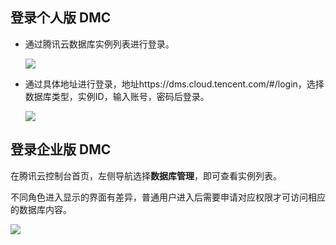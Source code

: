 ## 登录个人版 DMC 

- 通过腾讯云数据库实例列表进行登录。

   ![](https://qcloudimg.tencent-cloud.cn/raw/7070732ad09efba36555faaa0ef09554.png)

- 通过具体地址进行登录，地址https://dms.cloud.tencent.com/#/login，选择数据库类型，实例ID，输入账号，密码后登录。

   ![](https://qcloudimg.tencent-cloud.cn/raw/60b68b9ec184cbbcbc6aa21d4826bc3e.png)

## 登录企业版 DMC 

在腾讯云控制台首页，左侧导航选择**数据库管理**，即可查看实例列表。

不同角色进入显示的界面有差异，普通用户进入后需要申请对应权限才可访问相应的数据库内容。

![](https://qcloudimg.tencent-cloud.cn/raw/f520a459c34b917e33395e25a79855da.png)